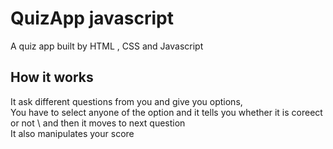 # QuizApp javascript
A quiz app built by HTML , CSS and Javascript
## How it works
It ask different questions from you and give you options,\
You have to select anyone of the option and it tells you whether it is coreect or not \ 
and then it moves to next question\
It also manipulates your score
